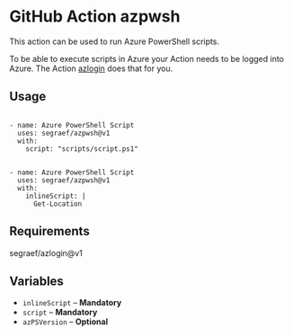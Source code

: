 # GitHub Action azpwsh

This action can be used to run Azure PowerShell scripts.

To be able to execute scripts in Azure your Action needs to be logged into Azure.
The Action [azlogin](https://github.com/segraef/azlogin) does that for you.

## Usage

```

- name: Azure PowerShell Script
  uses: segraef/azpwsh@v1
  with:
    script: "scripts/script.ps1"

```

```

- name: Azure PowerShell Script
  uses: segraef/azpwsh@v1
  with:
    inlineScript: |
      Get-Location

```

## Requirements

segraef/azlogin@v1

## Variables

- `inlineScript` – **Mandatory**
- `script` – **Mandatory**
- `azPSVersion` – **Optional**
